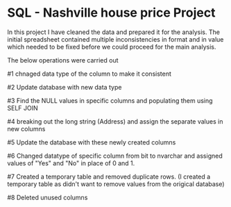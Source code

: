 # SQL - Nashville house price Project

In this project I have cleaned the data and prepared it for the analysis. 
The initial spreadsheet contained multiple inconsistencies in format and in value which needed to be fixed before we could proceed for the main analysis. 

The below operations were carried out

#1 chnaged data type of the column to make it consistent 

#2 Update database with new data type 

#3 Find the NULL values in specific columns and populating them using SELF JOIN 

#4 breaking out the long string (Address) and assign the separate values in new columns 

#5 Update the database with these newly created columns

#6 Changed datatype of specific column from bit to nvarchar and assigned values of "Yes" and "No" in place of 0 and 1. 

#7 Created a temporary table and removed duplicate rows. (I created a temporary table as didn't want to remove values from the origical database) 

#8 Deleted unused columns 
